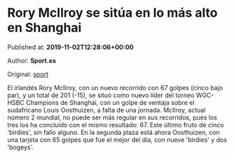 
# Rory McIlroy se sitúa en lo más alto en Shanghai

Published at: **2019-11-02T12:28:06+00:00**

Author: **Sport.es**

Original: [sport](https://www.sport.es/es/noticias/golf/rory-mcilroy-situa-mas-alto-shanghai-7711394)

El irlandés Rory McIlroy, con un nuevo recorrido con 67 golpes (cinco bajo par), y un total de 201 (-15), se situó como nuevo líder del torneo WGC-HSBC Champions de Shanghái, con un golpe de ventaja sobre el sudafricano Louis Oosthuizen, a falta de una jornada.
McIlroy, actual número 2 mundial, no puede ser más regular en sus recorridos, pues los tres los ha concluido con el mismo resultado: 67. Este último fruto de cinco 'birdies', sin fallo alguno. En la segunda plaza está ahora Oosthuizen, con una tarjeta con 65 golpes que fue el mejor del día, con nueve 'birdies' y dos 'bogeys'.
